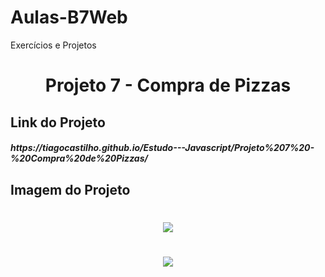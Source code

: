 # Aulas-B7Web
Exercícios e Projetos
<br/>
<h1 align="center">
    Projeto 7 - Compra de Pizzas
</h1>

## Link do Projeto
<h5>
https://tiagocastilho.github.io/Estudo---Javascript/Projeto%207%20-%20Compra%20de%20Pizzas/
</h5>

## Imagem do Projeto
<h1 align="center">
<img src="https://tiagocastilho.github.io/Estudo---Javascript/Projeto%207%20-%20Compra%20de%20Pizzas/como%20ficou1.png">
</h1>
<h1 align="center">
<img src="https://tiagocastilho.github.io/Estudo---Javascript/Projeto%207%20-%20Compra%20de%20Pizzas/como%20ficou2.png">
</h1>
